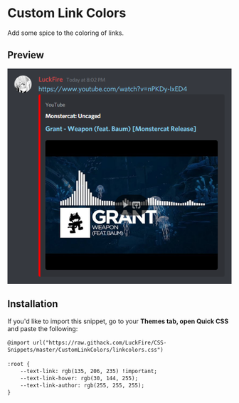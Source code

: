 # Custom Link Colors
Add some spice to the coloring of links.

## Preview
![Preview](https://raw.githubusercontent.com/LuckFire/CSS-Snippets/master/!%20Previews/CustomLinkColors.png)

## Installation
If you'd like to import this snippet, go to your  **Themes tab, open Quick CSS**  and paste the following:

	@import url("https://raw.githack.com/LuckFire/CSS-Snippets/master/CustomLinkColors/linkcolors.css")
	
	:root {
   		--text-link: rgb(135, 206, 235) !important;
   		--text-link-hover: rgb(30, 144, 255);
   		--text-link-author: rgb(255, 255, 255);
	}
